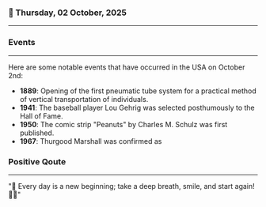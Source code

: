 ### 📅 Thursday, 02 October, 2025
------
### Events
------
Here are some notable events that have occurred in the USA on October 2nd:

- **1889**: Opening of the first pneumatic tube system for a practical method of vertical transportation of individuals.
- **1941**: The baseball player Lou Gehrig was selected posthumously to the Hall of Fame.
- **1950**: The comic strip "Peanuts" by Charles M. Schulz was first published.
- **1967**: Thurgood Marshall was confirmed as
### Positive Qoute
------
"🌟 Every day is a new beginning; take a deep breath, smile, and start again! 🌈✨"
